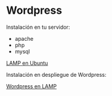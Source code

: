 # Wordpress

Instalación en tu servidor:
- apache
- php
- mysql

[LAMP en Ubuntu](https://www.digitalocean.com/community/tutorials/how-to-install-linux-apache-mysql-php-lamp-stack-on-ubuntu-20-04-es)

Instalación en despliegue de Wordpress:

[Wordpress en LAMP](https://www.digitalocean.com/community/tutorials/how-to-install-wordpress-on-ubuntu-20-04-with-a-lamp-stack-es)
